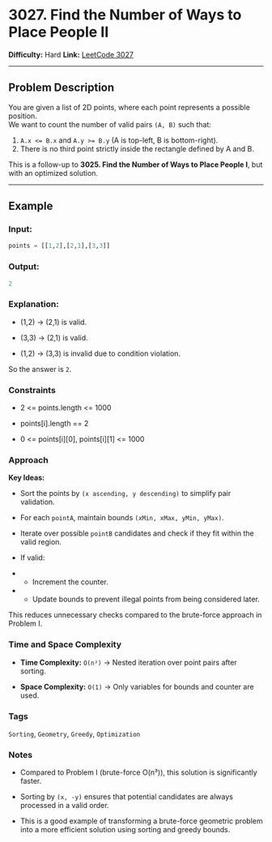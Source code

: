 # 3027. Find the Number of Ways to Place People II

**Difficulty:** Hard 
**Link:** [LeetCode 3027](https://leetcode.com/problems/find-the-number-of-ways-to-place-people-ii/)

---

## Problem Description
You are given a list of 2D points, where each point represents a possible position.  
We want to count the number of valid pairs `(A, B)` such that:  

1. `A.x <= B.x` and `A.y >= B.y` (A is top-left, B is bottom-right).  
2. There is no third point strictly inside the rectangle defined by A and B.  

This is a follow-up to **3025. Find the Number of Ways to Place People I**, but with an optimized solution.

---

## Example

### Input:
```python
points = [[1,2],[2,1],[3,3]]
```

### Output:
```python
2
```

### Explanation:

- (1,2) → (2,1) is valid.

- (3,3) → (2,1) is valid.

- (1,2) → (3,3) is invalid due to condition violation.

So the answer is `2`.

### Constraints

- 2 <= points.length <= 1000

- points[i].length == 2

- 0 <= points[i][0], points[i][1] <= 1000

### Approach
**Key Ideas:**

- Sort the points by `(x ascending, y descending)` to simplify pair validation.

- For each `pointA`, maintain bounds `(xMin, xMax, yMin, yMax)`.

- Iterate over possible `pointB` candidates and check if they fit within the valid region.

- If valid:

- - Increment the counter.

- - Update bounds to prevent illegal points from being considered later.

This reduces unnecessary checks compared to the brute-force approach in Problem I.

### Time and Space Complexity

- **Time Complexity:** `O(n²)` → Nested iteration over point pairs after sorting.

- **Space Complexity:** `O(1)` → Only variables for bounds and counter are used.

### Tags

`Sorting`, `Geometry`, `Greedy`, `Optimization`

### Notes

- Compared to Problem I (brute-force O(n³)), this solution is significantly faster.

- Sorting by `(x, -y)` ensures that potential candidates are always processed in a valid order.

- This is a good example of transforming a brute-force geometric problem into a more efficient solution using sorting and greedy bounds.